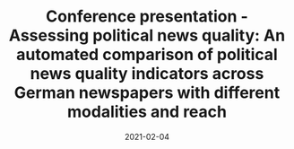 ---
title: "Conference presentation - Assessing political news quality: An automated comparison of political news quality indicators across German newspapers with different modalities and reach"
collection: talks
type: "Conference talk"
permalink: /talks/2021-02-04
venue: "Etmaal van de Communicatiewetenschap"
date: 2021-02-04
location: "Online"
excerpt: "Presentation of my M.Sc. thesis in which I developed an initial framework for the automated measurement of news quality and applied it to a sample of German newspapers."
slides: "test"
---